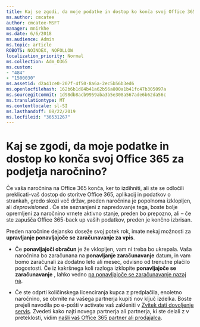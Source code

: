 ```yaml
---
title: Kaj se zgodi, da moje podatke in dostop ko konča svoj Office 365 za podjetja naročnino?
ms.author: cmcatee
author: cmcatee-MSFT
manager: mnirkhe
ms.date: 6/6/2018
ms.audience: Admin
ms.topic: article
ROBOTS: NOINDEX, NOFOLLOW
localization_priority: Normal
ms.collection: Adm_O365
ms.custom:
- "484"
- "1500030"
ms.assetid: d2a41ce0-207f-4f50-8a6a-2ec5b56b3ed6
ms.openlocfilehash: 162b6b1d84b41a62b56a800a1b41fc47b305097a
ms.sourcegitcommit: 1d98db8acb9959aba3b5e308a567ade6b62da56c
ms.translationtype: MT
ms.contentlocale: sl-SI
ms.lasthandoff: 08/22/2019
ms.locfileid: "36531267"
---
```

# <a name="what-happens-to-my-data-and-access-when-my-office-365-for-business-subscription-ends"></a>Kaj se zgodi, da moje podatke in dostop ko konča svoj Office 365 za podjetja naročnino?

Če vaša naročnina na Office 365 konča, ker to izdihniti, ali ste se odločili preklicati-vaš dostop do storitve Office 365, aplikacij in podatkov o strankah, gredo skozi več držav, preden naročnina je popolnoma izklopljen, ali *deprovisioned*  . Če ste seznanjeni z napredovanje tega, boste bolje opremljeni za naročnino vrnete aktivno stanje, preden bo prepozno, ali – če ste zapušča Office 365-back up vaših podatkov, preden je končno izbrisan.
  
Preden naročnine dejansko doseže svoj potek rok, imate nekaj možnosti za **upravljanje ponavljajoče se zaračunavanje za vpis**.
  
- Če **ponavljajoči obračun** je že vklopljen, vam ni treba bo ukrepala. Vaša naročnina bo zaračunana na **ponavljanje zaračunavanje** datum, in vam bomo zaračunali za dodatno leto ali mesec, odvisno od trenutne plačilo pogostosti. Če iz kakršnega koli razloga izklopite **ponavljajoče se zaračunavanje** , lahko vedno [pa ponavljajoče se zaračunavanje nazaj na](https://docs.microsoft.com/office365/admin/subscriptions-and-billing/renew-your-subscription#turn-recurring-billing-off-or-on).

- Če ste odprti količinskega licenciranja kupca z predplačila, enoletno naročnino, se obrnite na vašega partnerja kupiti nov ključ izdelka. Boste prejeli navodila po e-pošti v activate vaš zakleniti v [Zvitek dati dovoljenje servis](https://go.microsoft.com/fwlink/p/?LinkID=282016). Zvedeti kako najti novega partnerja ali partnerja, ki ste delali z v preteklosti, vidim [našli vaš Office 365 partner ali prodajalca](https://docs.microsoft.com/office365/admin/manage/find-your-partner-or-reseller).